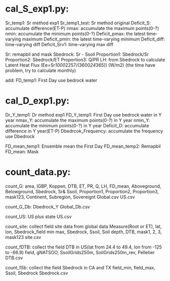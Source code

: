 # cal_S_exp1.py:
Sr_temp1: Sr method exp1
Sr_temp1_test: Sr method original
Deficit_S: accumulate difference(ET-P)
nmax: accumulate the maximum points(0-?)
nmin: accumulate the minimum points(0-?)
Deficit_pmax: the latest time-varying maximum
Deficit_pmin: the latest time-varying minimum
Deficit_diff: time-varying diff
Deficit_Srv1: time-varying max diff

Sr: remapbil and mask
Sbedrock: Sr - Ssoil
Proportion1: Sbedrock/Sr
Proportion2: Sbedrock/ET
Proportion3: Q/PR
LH: from Sbedrock to calculate Latent Heat Flux (Ee=Sr*1000*2257/(3600*24*365)) (W/m2)
(the time have problem, try to calculate monthly)

add:
FD_temp1: First Day use bedrock water

# cal_D_exp1.py:
Dr_Y_temp1: Dr method exp1
FD_Y_temp1: First Day use bedrock water in Y year
nmax_Y: accumulate the maximum points(0-?) in Y year
nmin_Y: accumulate the minimum points(0-?) in Y year
Deficit_D: accumulate difference in Y year(ET-P)
Dbedrcok_Frequency: accumulate the frequency use Dbedrock

FD_mean_temp1: Ensemble mean the First Day
FD_mean_temp2: Remapbil
FD_mean: Mask

# count_data.py:
count_G: area, IGBP, Koppen, DTB, ET, PR, Q, LH, FD_mean, Aboveground, Belowground, Sbedrock, Sr&
Ssoil, Proportion1, Proportion2, Proportion3, mask123, Continent, Subregion, Sovereignt
Global.csv
US.csv

count_G_Db: Dbedrock_Y
Global_Db.csv

count_US: US plus state
US.csv

count_site: collect field site data from global data
Measure(Root or ET), lat, lon, Sbedrock_field min max, Sbedrock, Ssoil, Soil depth, DTB, mask1, 2, 3, mask123
site.csv

count_fDTB: collect the field DTB in US(lat from 24.4 to 49.4, lon from -125 to -66.9)
field, gNATSGO, SsoilGrids250m, SoilGrids250m_rev, Pelletier
DTB.csv

count_fSb: collect the field Sbedrock in CA and TX
field_min, field_max, Ssoil, Sbedrock
Sbedrock.csv